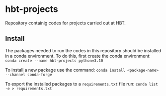 # hbt-projects
Repository containig codes for projects carried out at HBT.

## Install
The packages needed to run the codes in this repository should be installed in
a conda environment. To do this, first create the conda environment:\
`conda create --name hbt-projects python=3.10`

To install a new package use the command:
`conda install <package-name> --channel conda-forge`

To export the installed packages to a `requirements.txt` file run:
`conda list -e > requirements.txt`


